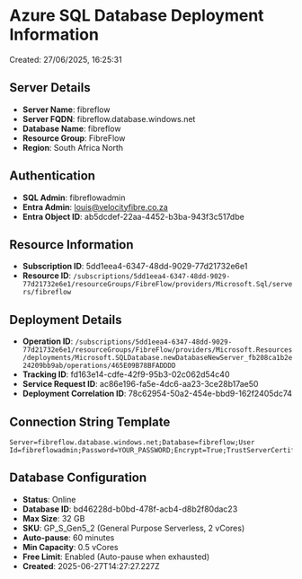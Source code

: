 # Azure SQL Database Deployment Information

Created: 27/06/2025, 16:25:31

## Server Details
- **Server Name**: fibreflow
- **Server FQDN**: fibreflow.database.windows.net
- **Database Name**: fibreflow
- **Resource Group**: FibreFlow
- **Region**: South Africa North

## Authentication
- **SQL Admin**: fibreflowadmin
- **Entra Admin**: louis@velocityfibre.co.za
- **Entra Object ID**: ab5dcdef-22aa-4452-b3ba-943f3c517dbe

## Resource Information
- **Subscription ID**: 5dd1eea4-6347-48dd-9029-77d21732e6e1
- **Resource ID**: `/subscriptions/5dd1eea4-6347-48dd-9029-77d21732e6e1/resourceGroups/FibreFlow/providers/Microsoft.Sql/servers/fibreflow`

## Deployment Details
- **Operation ID**: `/subscriptions/5dd1eea4-6347-48dd-9029-77d21732e6e1/resourceGroups/FibreFlow/providers/Microsoft.Resources/deployments/Microsoft.SQLDatabase.newDatabaseNewServer_fb208ca1b2e24209bb9ab/operations/465E09B78BFADDDD`
- **Tracking ID**: fd163e14-cdfe-42f9-95b3-02c062d54c40
- **Service Request ID**: ac86e196-fa5e-4dc6-aa23-3ce28b17ae50
- **Deployment Correlation ID**: 78c62954-50a2-454e-bbd9-162f2405dc74

## Connection String Template
```
Server=fibreflow.database.windows.net;Database=fibreflow;User Id=fibreflowadmin;Password=YOUR_PASSWORD;Encrypt=True;TrustServerCertificate=False;
```

## Database Configuration
- **Status**: Online
- **Database ID**: bd46228d-b0bd-478f-acb4-d8b2f80dac23
- **Max Size**: 32 GB
- **SKU**: GP_S_Gen5_2 (General Purpose Serverless, 2 vCores)
- **Auto-pause**: 60 minutes
- **Min Capacity**: 0.5 vCores
- **Free Limit**: Enabled (Auto-pause when exhausted)
- **Created**: 2025-06-27T14:27:27.227Z